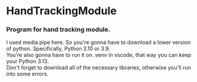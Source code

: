 <h1>HandTrackingModule</h1>
<h3>Program for hand tracking module.</h3>
I used media pipe here. So you're gonna have to download a lower version of python. Specifically, Python 3.10 or 3.9. <br>
You're also gonna have to run it on .venv in vscode, that way you can keep your Python 3.13. <br>
Don't forget to download all of the necessary libraries, otherwise you'll run into some errors.
